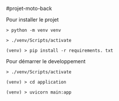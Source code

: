 #projet-moto-back

Pour installer le projet

```
> python -m venv venv

> ./venv/Scripts/activate

(venv) > pip install -r requirements. txt
```

Pour démarrer le developpement

```
> ./venv/Scripts/activate

(venv) > cd application

(venv) > uvicorn main:app
```